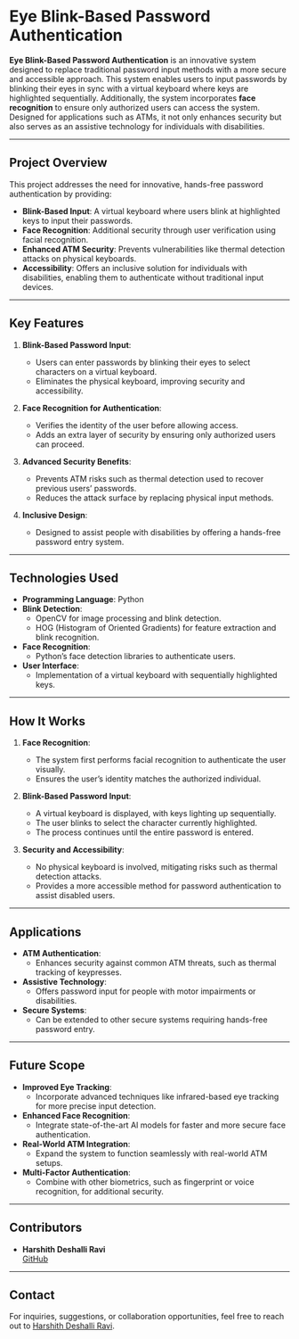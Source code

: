 # Eye Blink-Based Password Authentication

**Eye Blink-Based Password Authentication** is an innovative system designed to replace traditional password input methods with a more secure and accessible approach. This system enables users to input passwords by blinking their eyes in sync with a virtual keyboard where keys are highlighted sequentially. Additionally, the system incorporates **face recognition** to ensure only authorized users can access the system. Designed for applications such as ATMs, it not only enhances security but also serves as an assistive technology for individuals with disabilities.

---

## Project Overview

This project addresses the need for innovative, hands-free password authentication by providing:
- **Blink-Based Input**: A virtual keyboard where users blink at highlighted keys to input their passwords.
- **Face Recognition**: Additional security through user verification using facial recognition.
- **Enhanced ATM Security**: Prevents vulnerabilities like thermal detection attacks on physical keyboards.
- **Accessibility**: Offers an inclusive solution for individuals with disabilities, enabling them to authenticate without traditional input devices.

---

## Key Features

1. **Blink-Based Password Input**:
   - Users can enter passwords by blinking their eyes to select characters on a virtual keyboard.
   - Eliminates the physical keyboard, improving security and accessibility.

2. **Face Recognition for Authentication**:
   - Verifies the identity of the user before allowing access.
   - Adds an extra layer of security by ensuring only authorized users can proceed.

3. **Advanced Security Benefits**:
   - Prevents ATM risks such as thermal detection used to recover previous users’ passwords.
   - Reduces the attack surface by replacing physical input methods.

4. **Inclusive Design**:
   - Designed to assist people with disabilities by offering a hands-free password entry system.

---

## Technologies Used

- **Programming Language**: Python
- **Blink Detection**:
  - OpenCV for image processing and blink detection.
  - HOG (Histogram of Oriented Gradients) for feature extraction and blink recognition.
- **Face Recognition**:
  - Python’s face detection libraries to authenticate users.
- **User Interface**:
  - Implementation of a virtual keyboard with sequentially highlighted keys.

---

## How It Works

1. **Face Recognition**:
   - The system first performs facial recognition to authenticate the user visually.
   - Ensures the user’s identity matches the authorized individual.

2. **Blink-Based Password Input**:
   - A virtual keyboard is displayed, with keys lighting up sequentially.
   - The user blinks to select the character currently highlighted.
   - The process continues until the entire password is entered.

3. **Security and Accessibility**:
   - No physical keyboard is involved, mitigating risks such as thermal detection attacks.
   - Provides a more accessible method for password authentication to assist disabled users.

---

## Applications

- **ATM Authentication**:
  - Enhances security against common ATM threats, such as thermal tracking of keypresses.
- **Assistive Technology**:
  - Offers password input for people with motor impairments or disabilities.
- **Secure Systems**:
  - Can be extended to other secure systems requiring hands-free password entry.

---

## Future Scope

- **Improved Eye Tracking**:
  - Incorporate advanced techniques like infrared-based eye tracking for more precise input detection.
- **Enhanced Face Recognition**:
  - Integrate state-of-the-art AI models for faster and more secure face authentication.
- **Real-World ATM Integration**:
  - Expand the system to function seamlessly with real-world ATM setups.
- **Multi-Factor Authentication**:
  - Combine with other biometrics, such as fingerprint or voice recognition, for additional security.

---

## Contributors

- **Harshith Deshalli Ravi**  
  [GitHub](https://github.com/HarshithDR)

---

## Contact

For inquiries, suggestions, or collaboration opportunities, feel free to reach out to [Harshith Deshalli Ravi](https://github.com/HarshithDR).
